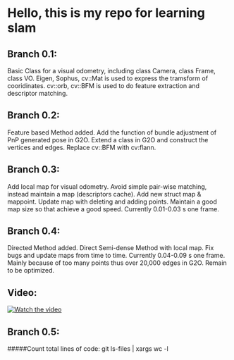 # Hello, this is my repo for learning slam

## Branch 0.1:
Basic Class for a visual odometry, including class Camera, class Frame, class VO. Eigen, Sophus, cv::Mat is used to express the tramsform of cooridinates. cv::orb, cv::BFM is used to do feature extraction and descriptor matching.

## Branch 0.2:
Feature based Method added.
Add the function of bundle adjustment of PnP generated pose in G2O. Extend a class in G2O and construct the vertices and edges. Replace cv::BFM with cv:flann.

## Branch 0.3:
Add local map for visual odometry. Avoid simple pair-wise matching, instead maintain a map (descriptors cache). Add new struct map & mappoint.
Update map with deleting and adding points. Maintain a good map size so that achieve a good speed.
Currently 0.01-0.03 s one frame.

## Branch 0.4:
Directed Method added. Direct Semi-dense Method with local map. Fix bugs and update maps from time to time.
Currently 0.04-0.09 s one frame. Mainly because of too many points thus over 20,000 edges in G2O. Remain to be optimized.

## Video:
[![Watch the video](https://raw.github.com/GabLeRoux/WebMole/master/ressources/WebMole_Youtube_Video.png)](https://drive.google.com/open?id=1tz-6XCIpMEoaopn1IC4oTPgiTRQZHe2x)

## Branch 0.5:

#####Count total lines of code: git ls-files | xargs wc -l

